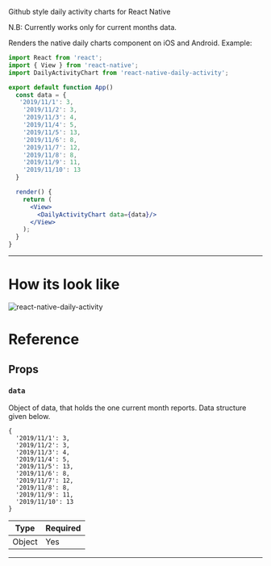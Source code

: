 
Github style daily activity charts for React Native

N.B: Currently works only for current months data.

Renders the native daily charts component on iOS and Android. Example:

```jsx
import React from 'react';
import { View } from 'react-native';
import DailyActivityChart from 'react-native-daily-activity';

export default function App()
  const data = {
   '2019/11/1': 3,
    '2019/11/2': 3,
    '2019/11/3': 4,
    '2019/11/4': 5,
    '2019/11/5': 13,
    '2019/11/6': 8,
    '2019/11/7': 12,
    '2019/11/8': 8,
    '2019/11/9': 11,
    '2019/11/10': 13
  }

  render() {
    return (
      <View>
        <DailyActivityChart data={data}/>
      </View>
    );
  }
}

```

---
# How its look like
![react-native-daily-activity](https://i.ibb.co/hVH98HQ/demo.png)
# Reference

## Props


### `data`

Object of data, that holds the one current month reports. Data structure given below.
```
{
  '2019/11/1': 3,
  '2019/11/2': 3,
  '2019/11/3': 4,
  '2019/11/4': 5,
  '2019/11/5': 13,
  '2019/11/6': 8,
  '2019/11/7': 12,
  '2019/11/8': 8,
  '2019/11/9': 11,
  '2019/11/10': 13
}

```


| Type     | Required |
| -------- | -------- |
| Object | Yes       |

---

